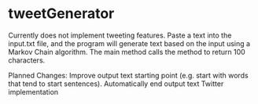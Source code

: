 tweetGenerator
==============
Currently does not implement tweeting features.
Paste a text into the input.txt file, and the program will generate text based on the input using a Markov Chain algorithm.
The main method calls the method to return 100 characters.

Planned Changes:
Improve output text starting point (e.g. start with words that tend to start sentences).
Automatically end output text
Twitter implementation
